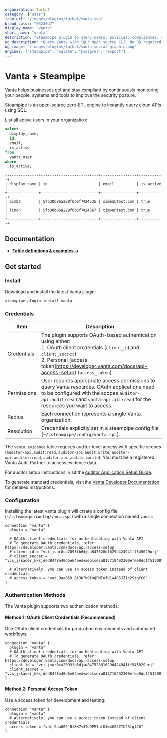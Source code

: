 ```yaml
---
organization: Turbot
category: ["saas"]
icon_url: "/images/plugins/turbot/vanta.svg"
brand_color: "#5230d7"
display_name: "Vanta"
short_name: "vanta"
description: "Steampipe plugin to query users, policies, compliances, and more from your Vanta organization."
og_description: "Query Vanta with SQL! Open source CLI. No DB required."
og_image: "/images/plugins/turbot/vanta-social-graphic.png"
engines: ["steampipe", "sqlite", "postgres", "export"]
---
```


# Vanta + Steampipe

[Vanta](https://www.vanta.com) helps businesses get and stay compliant by continuously monitoring your people, systems and tools to improve the security posture.

[Steampipe](https://steampipe.io) is an open-source zero-ETL engine to instantly query cloud APIs using SQL.

List all active users in your organization:

```sql
select
  display_name,
  id,
  email,
  is_active
from
  vanta_user
where
  is_active;
```

```
+--------------+--------------------------+----------------+-----------+
| display_name | id                       | email          | is_active |
+--------------+--------------------------+----------------+-----------+
| Simba        | 5fb30b86a228f6b6f7024535 | simba@test.com | true      |
| Timon        | 5fb30b86a228f6b6f70245e7 | timon@test.com | true      |
+--------------+--------------------------+----------------+-----------+
```

## Documentation

- **[Table definitions & examples →](/plugins/turbot/vanta/tables)**

## Get started

### Install

Download and install the latest Vanta plugin:

```bash
steampipe plugin install vanta
```

### Credentials

| Item        | Description                                                                                                                                                                                                                      |
| ----------- | -------------------------------------------------------------------------------------------------------------------------------------------------------------------------------------------------------------------------------- |
| Credentials | The plugin supports OAuth-based authentication using either:<br/>1. OAuth client credentials (`client_id` and `client_secret`)<br/>2. Personal [access token]https://developer.vanta.com/docs/api-access-setup) (`access_token`) |
| Permissions | User requires appropriate access permissions to query Vanta resources. OAuth applications need to be configured with the scopes `auditor-api.audit:read` and `vanta-api.all:read` for the resources you want to access.          |
| Radius      | Each connection represents a single Vanta organization.                                                                                                                                                                          |
| Resolution  | Credentials explicitly set in a steampipe config file (`~/.steampipe/config/vanta.spc`).                                                                                                                                         |

The `vanta_evidence` table requires auditor-level access with specific scopes (`auditor-api.audit:read`, `auditor-api.audit:write`, `auditor-api.auditor:read`, `auditor-api.auditor:write`). You must be a registered Vanta Audit Partner to access evidence data.

For auditor setup instructions, visit the [Auditor Application Setup Guide](https://developer.vanta.com/docs/auditor-application-setup).

To generate standard credentials, visit the [Vanta Developer Documentation](https://developer.vanta.com/docs/api-access-setup) for detailed instructions.

### Configuration

Installing the latest vanta plugin will create a config file (`~/.steampipe/config/vanta.spc`) with a single connection named `vanta`:

```hcl
connection "vanta" {
  plugin = "vanta"

  # OAuth client credentials for authenticating with Vanta API
  # To generate OAuth credentials, refer: https://developer.vanta.com/docs/api-access-setup
  # client_id = "vci_jsur8ca2093fb6djsu847528d1629d424941ff545029urj"
  # client_secret = "vcs_jskaoer_kksjded84f8a40d5e64eedeaeolseru813710492300efee0dcff51208f093ujd"

  # Alternatively, you can use an access token instead of client credentials
  # access_token = "vat_9aa069_Bi3K7v9IoQPMIufU1w4GSJZIh2StgfC0"
}
```

### Authentication Methods

The Vanta plugin supports two authentication methods:

#### Method 1: OAuth Client Credentials (Recommended)

Use OAuth client credentials for production environments and automated workflows:

```hcl
connection "vanta" {
  plugin = "vanta"
  # OAuth client credentials for authenticating with Vanta API
  # To generate OAuth credentials, refer: https://developer.vanta.com/docs/api-access-setup
  client_id = "vci_jsur8ca2093fb6djsu847528d1629d424941ff545029urj"
  client_secret = "vcs_jskaoer_kksjded84f8a40d5e64eedeaeolseru813710492300efee0dcff51208f093ujd"
}
```

#### Method 2: Personal Access Token

Use a access token for development and testing:

```hcl
connection "vanta" {
  plugin = "vanta"
  # Alternatively, you can use a access token instead of client credentials
  access_token = "vat_9aa069_Bi3K7v9IoQPMIufU1w4GSJZIh2StgfC0"
}
```
